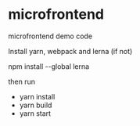 # microfrontend
microfrontend demo code 

Install yarn, webpack and lerna (if not)

npm install --global lerna

then run
- yarn install
- yarn build
- yarn start
